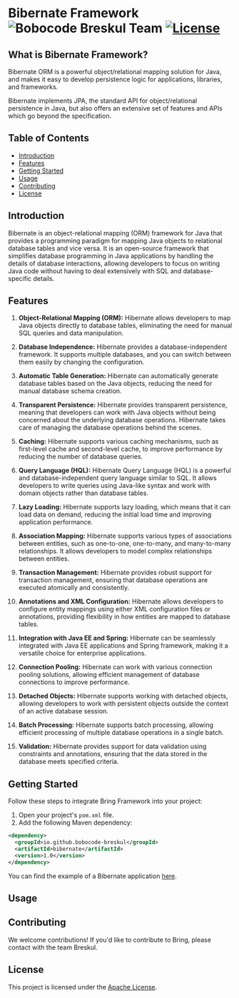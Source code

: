 # Bibernate Framework ![Bobocode Breskul Team](https://img.shields.io/badge/Bobocode%20Breskul%20Team-8A2BE2) [![License](https://img.shields.io/badge/License-Apache_2.0-green.svg)](https://opensource.org/licenses/Apache-2.0)

## What is Bibernate Framework?

Bibernate ORM is a powerful object/relational mapping solution for Java, and makes it easy to develop persistence logic for applications, libraries, and frameworks.

Bibernate implements JPA, the standard API for object/relational persistence in Java, but also offers an extensive set of features and APIs which go beyond the specification.

## Table of Contents

- [Introduction](#introduction)
- [Features](#features)
- [Getting Started](#getting-started)
- [Usage](#usage)
- [Contributing](#contributing)
- [License](#license)

## Introduction

Bibernate is an object-relational mapping (ORM) framework for Java that provides a programming
paradigm for mapping Java objects to relational database tables and vice versa. It is an open-source
framework that simplifies database programming in Java applications by handling the details of
database interactions, allowing developers to focus on writing Java code without having to deal
extensively with SQL and database-specific details.

## Features

1. **Object-Relational Mapping (ORM):** Hibernate allows developers to map Java objects directly to database tables, eliminating the need for manual SQL queries and data manipulation.


2. **Database Independence:** Hibernate provides a database-independent framework. It supports multiple databases, and you can switch between them easily by changing the configuration.


3. **Automatic Table Generation:** Hibernate can automatically generate database tables based on the Java objects, reducing the need for manual database schema creation.


4. **Transparent Persistence:** Hibernate provides transparent persistence, meaning that developers can work with Java objects without being concerned about the underlying database operations. Hibernate takes care of managing the database operations behind the scenes.


5. **Caching:** Hibernate supports various caching mechanisms, such as first-level cache and second-level cache, to improve performance by reducing the number of database queries.


6. **Query Language (HQL):** Hibernate Query Language (HQL) is a powerful and database-independent query language similar to SQL. It allows developers to write queries using Java-like syntax and work with domain objects rather than database tables.


7. **Lazy Loading:** Hibernate supports lazy loading, which means that it can load data on demand, reducing the initial load time and improving application performance.


8. **Association Mapping:** Hibernate supports various types of associations between entities, such as one-to-one, one-to-many, and many-to-many relationships. It allows developers to model complex relationships between entities.


9. **Transaction Management:** Hibernate provides robust support for transaction management, ensuring that database operations are executed atomically and consistently.


10. **Annotations and XML Configuration:** Hibernate allows developers to configure entity mappings using either XML configuration files or annotations, providing flexibility in how entities are mapped to database tables.


11. **Integration with Java EE and Spring:** Hibernate can be seamlessly integrated with Java EE applications and Spring framework, making it a versatile choice for enterprise applications.


12. **Connection Pooling:** Hibernate can work with various connection pooling solutions, allowing efficient management of database connections to improve performance.


13. **Detached Objects:** Hibernate supports working with detached objects, allowing developers to work with persistent objects outside the context of an active database session.


14. **Batch Processing:** Hibernate supports batch processing, allowing efficient processing of multiple database operations in a single batch.


15. **Validation:** Hibernate provides support for data validation using constraints and annotations, ensuring that the data stored in the database meets specified criteria.


## Getting Started
Follow these steps to integrate Bring Framework into your project:

1. Open your project's `pom.xml` file.
2. Add the following Maven dependency:

```xml
<dependency>
  <groupId>io.github.bobocode-breskul</groupId>
  <artifactId>bibernate</artifactId>
  <version>1.0</version>
</dependency>
```
You can find the example of a Bibernate application [here](https://github.com/bobocode-breskul/bibernate-usage-example).

## Usage

## Contributing
We welcome contributions!
If you'd like to contribute to Bring, please contact with the team Breskul.

## License
This project is licensed under the [Apache License](https://opensource.org/licenses/Apache-2.0).


